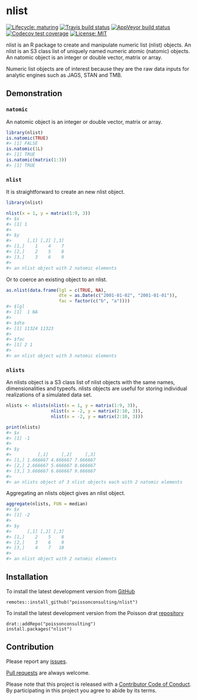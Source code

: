 
<!-- README.md is generated from README.Rmd. Please edit that file -->

# nlist

<!-- badges: start -->

[![Lifecycle:
maturing](https://img.shields.io/badge/lifecycle-maturing-blue.svg)](https://www.tidyverse.org/lifecycle/#maturing)
[![Travis build
status](https://travis-ci.com/poissonconsulting/nlist.svg?branch=master)](https://travis-ci.com/poissonconsulting/nlist)
[![AppVeyor build
status](https://ci.appveyor.com/api/projects/status/github/poissonconsulting/nlist?branch=master&svg=true)](https://ci.appveyor.com/project/poissonconsulting/nlist)
[![Codecov test
coverage](https://codecov.io/gh/poissonconsulting/nlist/branch/master/graph/badge.svg)](https://codecov.io/gh/poissonconsulting/nlist?branch=master)
[![License:
MIT](https://img.shields.io/badge/License-MIT-green.svg)](https://opensource.org/licenses/MIT)
<!-- badges: end -->

nlist is an R package to create and manipulate numeric list (nlist)
objects. An nlist is an S3 class list of uniquely named numeric atomic
(natomic) objects. An natomic object is an integer or double vector,
matrix or array.

Numeric list objects are of interest because they are the raw data
inputs for analytic engines such as JAGS, STAN and TMB.

## Demonstration

### `natomic`

An natomic object is an integer or double vector, matrix or array.

``` r
library(nlist)
is.natomic(TRUE)
#> [1] FALSE
is.natomic(1L)
#> [1] TRUE
is.natomic(matrix(1:3))
#> [1] TRUE
```

### `nlist`

It is straightforward to create an new nlist object.

``` r
library(nlist)

nlist(x = 1, y = matrix(1:9, 3))
#> $x
#> [1] 1
#> 
#> $y
#>      [,1] [,2] [,3]
#> [1,]    1    4    7
#> [2,]    2    5    8
#> [3,]    3    6    9
#> 
#> an nlist object with 2 natomic elements
```

Or to coerce an existing object to an nlist.

``` r
as.nlist(data.frame(lgl = c(TRUE, NA),
                    dte = as.Date(c("2001-01-02", "2001-01-01")),
                    fac = factor(c("b", "a"))))
#> $lgl
#> [1]  1 NA
#> 
#> $dte
#> [1] 11324 11323
#> 
#> $fac
#> [1] 2 1
#> 
#> an nlist object with 3 natomic elements
```

### `nlists`

An nlists object is a S3 class list of nlist objects with the same
names, dimensionalities and typeofs. nlists objects are useful for
storing individual realizations of a simulated data set.

``` r
nlists <- nlists(nlist(x = 1, y = matrix(1:9, 3)), 
                 nlist(x = -2, y = matrix(2:10, 3)),
                 nlist(x = -2, y = matrix(2:10, 3)))

print(nlists)
#> $x
#> [1] -1
#> 
#> $y
#>          [,1]     [,2]     [,3]
#> [1,] 1.666667 4.666667 7.666667
#> [2,] 2.666667 5.666667 8.666667
#> [3,] 3.666667 6.666667 9.666667
#> 
#> an nlists object of 3 nlist objects each with 2 natomic elements
```

Aggregating an nlists object gives an nlist object.

``` r
aggregate(nlists, FUN = median)
#> $x
#> [1] -2
#> 
#> $y
#>      [,1] [,2] [,3]
#> [1,]    2    5    8
#> [2,]    3    6    9
#> [3,]    4    7   10
#> 
#> an nlist object with 2 natomic elements
```

## Installation

To install the latest development version from
[GitHub](https://github.com/poissonconsulting/nlist)

    remotes::install_github("poissonconsulting/nlist")

To install the latest development version from the Poisson drat
[repository](https://github.com/poissonconsulting/drat)

    drat::addRepo("poissonconsulting")
    install.packages("nlist")

## Contribution

Please report any
[issues](https://github.com/poissonconsulting/nlist/issues).

[Pull requests](https://github.com/poissonconsulting/nlist/pulls) are
always welcome.

Please note that this project is released with a [Contributor Code of
Conduct](https://poissonconsulting.github.io/nlist/CODE_OF_CONDUCT.html).
By participating in this project you agree to abide by its terms.
